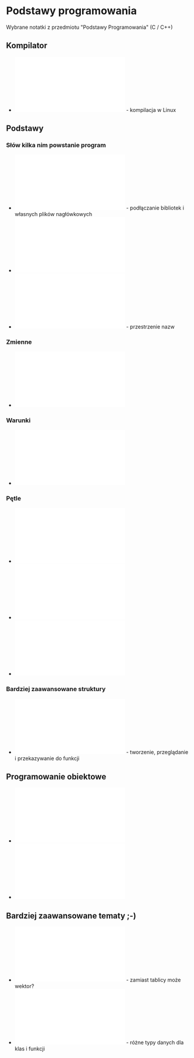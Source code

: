 # Podstawy programowania

Wybrane notatki z przedmiotu "Podstawy Programowania" (C / C++)

## Kompilator

* ![Kompilacja w g++](g++.md) - kompilacja w Linux

## Podstawy

### Słów kilka nim powstanie program 
* ![Dyrektywa include](include.md) - podłączanie bibliotek i własnych plików nagłówkowych
* ![Dyrektywa define](define.md)
* ![Czym jest namespace std](std.md) - przestrzenie nazw

### Zmienne 
* ![Zmienna i typy zmiennych](zmienna.md) 

### Warunki 
* ![Instrukcja warunkowa if](if.md) 

### Pętle
* ![Pętla for](for.md)
* ![Pętla while](while.md) 
* ![Pętla do while](dowhile.md)

### Bardziej zaawansowane struktury  
* ![Tablice i macierze](tablice.md) - tworzenie, przeglądanie i przekazywanie do funkcji


## Programowanie obiektowe

* ![Obiekt](obiekt.md)
* ![Dziedziczenie](obiekt_dziedziczenie.md)

## Bardziej zaawansowane tematy ;-)

* ![Wektor](wektor.md) - zamiast tablicy może wektor?
* ![Template](template.md) - różne typy danych dla klas i funkcji


